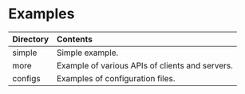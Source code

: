 # Examples

| Directory | Contents                                        |
| :-------- | :---------------------------------------------- |
| simple    | Simple example.                                 |
| more      | Example of various APIs of clients and servers. |
| configs   | Examples of configuration files.                |
